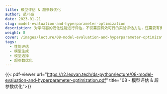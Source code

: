 ```yaml
---
title: 模型评估 & 超参数优化
author: 范叶亮
date: 2023-01-21
slug: model-evaluation-and-hyperparameter-optimization
description: 对学习器的泛化性能进行评估，不仅需要有效可行的实验评估方法，还需要有衡量模型泛化能力的评价标准。
weight: 8
cover: /images/lecture/08-model-evaluation-and-hyperparameter-optimization.png
tags:
  - 性能评估
  - 模型生成
  - 模型选择
  - 超参数优化
---
```


{{< pdf-viewer url="https://r2.leovan.tech/ds-python/lecture/08-model-evaluation-and-hyperparameter-optimization.pdf" title="08 - 模型评估 & 超参数优化">}}
